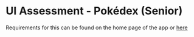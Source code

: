 # UI Assessment - Pokédex (Senior)

Requirements for this can be found on the home page of the app or [here](./src/README.md)